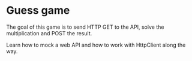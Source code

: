 ﻿# Guess game

The goal of this game is to send HTTP GET to the API, solve the multiplication and POST the result.

Learn how to mock a web API and how to work with HttpClient along the way.